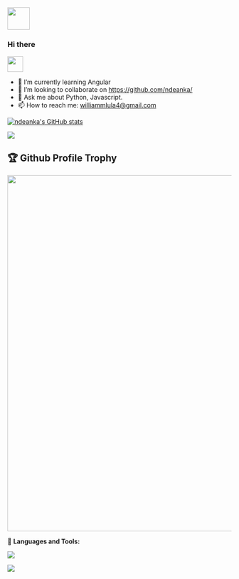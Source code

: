 ## <img src = "https://user-images.githubusercontent.com/63050133/156777293-72a6e681-2582-4a9d-ad92-09d1181d47c7.gif" width = 50px height = 50px> 
### Hi there 
<img src="https://media.giphy.com/media/hvRJCLFzcasrR4ia7z/giphy.gif" width="35">

<!-- **ndeanka/ndeanka** is a ✨ _special_ ✨ repository because its `README.md` (this file) appears on your GitHub profile. -->

<!-- Here are some ideas to get you started: -->
<!-- - 🔭 I’m currently working on T -->
- 🌱 I’m currently learning Angular
- 👯 I’m looking to collaborate on https://github.com/ndeanka/
- 💬 Ask me about Python, Javascript.
- 📫 How to reach me: williammlula4@gmail.com
<!-- - 🤔 I’m looking for help with ... -->
<!-- - 😄 Pronouns: ... -->
<!-- - ⚡ Fun fact: ... -->


<a href="http://www.github.com/ndeanka"><img src="https://github-readme-stats.vercel.app/api?username=ndeanka&show_icons=true&hide=&count_private=true&theme=transparent&hide_border=false&show_icons=true" alt="ndeanka's GitHub stats" /></a>


<a href="https://github.com/ndeanka/">
  <img align="center" src="https://github-readme-stats.vercel.app/api/top-langs/?username=ndeanka&layout=compact&hide=cmake&langs_count=4&line_height=35&theme=transparent&hide_border=false" />
</a>

<h2>🏆 Github Profile Trophy</h2>
<img width=800 src="https://github-profile-trophy.vercel.app/?username=ndeanka&column=9&theme=onedark&no-frame=false"/>

🌋 **Languages and Tools:**

<a href="#">
    <img src="https://skillicons.dev/icons?i=html,css,bootstrap,javascript,typescript,angular,python,django,git,github,linux,vscode,vim,firebase" />
  </a>
<br />

![](https://komarev.com/ghpvc/?username=ndeanka)

<!-- <a href="https://www.buymeacoffee.com/abrashema9O"><img src="https://cdn.buymeacoffee.com/buttons/v2/default-yellow.png" width="200" /></a> -->
